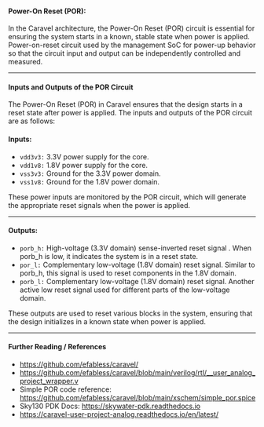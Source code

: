 #### Power-On Reset (POR):
In the Caravel architecture, the Power-On Reset (POR) circuit is essential for ensuring the system starts in a known, stable state when power is applied. Power-on-reset circuit used by the management SoC for power-up behavior so that the circuit input and output can be independently controlled and measured.

------------------------------

#### Inputs and Outputs of the POR Circuit

The Power-On Reset (POR) in Caravel ensures that the design starts in a reset state after power is applied. The inputs and outputs of the POR circuit are as follows:

#### Inputs:
* `vdd3v3:` 3.3V power supply for the core.
* `vdd1v8:` 1.8V power supply for the core.
* `vss3v3:` Ground for the 3.3V power domain.
* `vss1v8:` Ground for the 1.8V power domain.

These power inputs are monitored by the POR circuit, which will generate the appropriate reset signals when the power is applied.

------------------------------------------
#### Outputs:
* `porb_h:`  High-voltage (3.3V domain) sense-inverted reset signal . When porb_h is low, it indicates the system is in a reset state.
* `por_l:` Complementary low-voltage (1.8V domain) reset signal. Similar to porb_h, this signal is used to reset components in the 1.8V domain.
* `porb_l:` Complementary low-voltage (1.8V domain) reset signal. Another active low reset signal used for different parts of the low-voltage domain.

These outputs are used to reset various blocks in the system, ensuring that the design initializes in a known state when power is applied.

-------------------

#### Further Reading / References
* https://github.com/efabless/caravel/
* https://github.com/efabless/caravel/blob/main/verilog/rtl/__user_analog_project_wrapper.v
* Simple POR code reference: https://github.com/efabless/caravel/blob/main/xschem/simple_por.spice
* Sky130 PDK Docs: https://skywater-pdk.readthedocs.io
* https://caravel-user-project-analog.readthedocs.io/en/latest/

